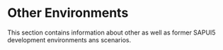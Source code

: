 <!-- loiof0898e60ea8e4fe99396108ea0084fec -->

# Other Environments

This section contains information about other as well as former SAPUI5 development environments ans scenarios.

